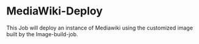 # MediaWiki-Deploy
This Job will deploy an instance of Mediawiki using the customized image built by the Image-build-job.
